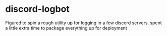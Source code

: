 # discord-logbot
Figured to spin a rough utility up for logging in a few discord servers, spent a little extra time to package everything up for deployment
